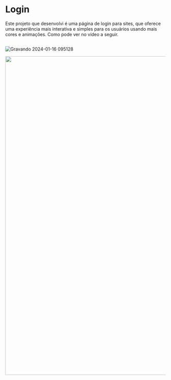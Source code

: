 # Login
Este projeto que desenvolvi é uma página de login para sites, que oferece uma experiência mais interativa e simples para os usuários usando mais cores e animações. Como pode ver no vídeo a seguir.
##
![Gravando 2024-01-16 095128](https://github.com/gu1334/Login/assets/63973237/d22bf5c8-55c0-4860-acc2-631fbba3bed5)

<img src="https://github.com/gu1334/Login/assets/63973237/d22bf5c8-55c0-4860-acc2-631fbba3bed5" width="1000"/>


